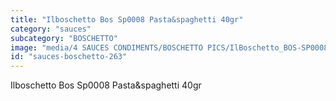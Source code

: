 ```yaml
---
title: "Ilboschetto Bos Sp0008 Pasta&spaghetti 40gr"
category: "sauces"
subcategory: "BOSCHETTO"
image: "media/4 SAUCES CONDIMENTS/BOSCHETTO PICS/IlBoschetto_BOS-SP0008 Pasta&Spaghetti 40gr.png"
id: "sauces-boschetto-263"
---
```


Ilboschetto Bos Sp0008 Pasta&spaghetti 40gr
